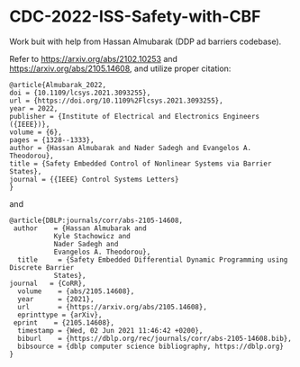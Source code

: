 # CDC-2022-ISS-Safety-with-CBF
Work buit with help from Hassan Almubarak (DDP ad barriers codebase).

Refer to https://arxiv.org/abs/2102.10253 and https://arxiv.org/abs/2105.14608, and utilize proper citation:

	@article{Almubarak_2022,
	doi = {10.1109/lcsys.2021.3093255},
	url = {https://doi.org/10.1109%2Flcsys.2021.3093255},
	year = 2022,
	publisher = {Institute of Electrical and Electronics Engineers ({IEEE})},
	volume = {6},
	pages = {1328--1333},
	author = {Hassan Almubarak and Nader Sadegh and Evangelos A. Theodorou},
	title = {Safety Embedded Control of Nonlinear Systems via Barrier States},
	journal = {{IEEE} Control Systems Letters}
	}

and

	@article{DBLP:journals/corr/abs-2105-14608,
 	 author    = {Hassan Almubarak and
               Kyle Stachowicz and
               Nader Sadegh and
               Evangelos A. Theodorou},
	  title     = {Safety Embedded Differential Dynamic Programming using Discrete Barrier
               States},
  	journal   = {CoRR},
	  volume    = {abs/2105.14608},
	  year      = {2021},
	  url       = {https://arxiv.org/abs/2105.14608},
	  eprinttype = {arXiv},
 	 eprint    = {2105.14608},
	  timestamp = {Wed, 02 Jun 2021 11:46:42 +0200},
	  biburl    = {https://dblp.org/rec/journals/corr/abs-2105-14608.bib},
	  bibsource = {dblp computer science bibliography, https://dblp.org}
	}
